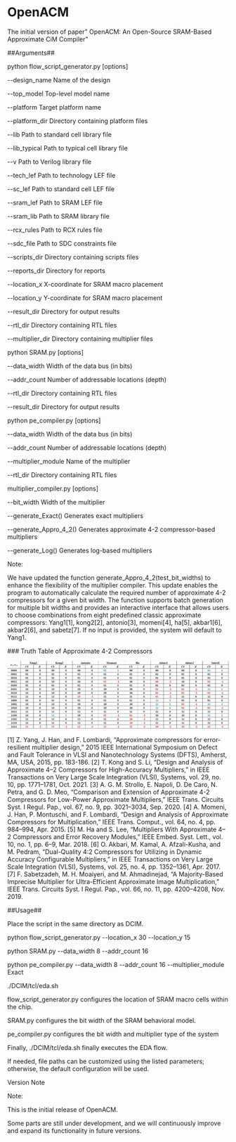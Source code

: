 # OpenACM

The initial version of paper" OpenACM: An Open-Source SRAM-Based Approximate CiM Compiler"



\##Arguments##



python flow\_script\_generator.py \[options]

--design\_name			Name of the design

--top\_model			Top-level model name

--platform			Target platform name

--platform\_dir			Directory containing platform files

--lib					Path to standard cell library file

--lib\_typical			Path to typical cell library file

--v					Path to Verilog library file

--tech\_lef				Path to technology LEF file

--sc\_lef				Path to standard cell LEF file

--sram\_lef			Path to SRAM LEF file

--sram\_lib			Path to SRAM library file

--rcx\_rules			Path to RCX rules file

--sdc\_file				Path to SDC constraints file

--scripts\_dir			Directory containing scripts files

--reports\_dir			Directory for reports

--location\_x			X-coordinate for SRAM macro placement

--location\_y			Y-coordinate for SRAM macro placement

--result\_dir			Directory for output results

--rtl\_dir				Directory containing RTL files

--multiplier\_dir			Directory containing multiplier files



python SRAM.py \[options]

--data\_width			Width of the data bus (in bits)

--addr\_count			Number of addressable locations (depth)

--rtl\_dir				Directory containing RTL files

--result\_dir			Directory for output results



python pe\_compiler.py \[options]

--data\_width			Width of the data bus (in bits)

--addr\_count			Number of addressable locations (depth)

--multiplier\_module		Name of the multiplier

--rtl\_dir				Directory containing RTL files



multiplier\_compiler.py  \[options]

--bit\_width			      Width of the multiplier

--generate\_Exact()           Generates exact multipliers



--generate\_Appro\_4\_2()  Generates approximate 4-2 compressor-based multipliers



--generate\_Log()             Generates log-based multipliers



Note:

We have updated the function generate\_Appro\_4\_2(test\_bit\_widths) to enhance the flexibility of the multiplier compiler. This update enables the program to automatically calculate the required number of approximate 4-2 compressors for a given bit width. The function supports batch generation for multiple bit widths and provides an interactive interface that allows users to choose combinations from eight predefined classic approximate compressors: Yang1[1], kong2[2], antonio[3], momeni[4], ha[5], akbar1[6], akbar2[6], and sabetz[7]. If no input is provided, the system will default to Yang1.

\### Truth Table of Approximate 4-2 Compressors



![Approximate 4-2 Compressor Truth Table](./compressor.png)

[1] Z. Yang, J. Han, and F. Lombardi, “Approximate compressors for error-resilient multiplier design,” 2015 IEEE International Symposium on Defect and Fault Tolerance in VLSI and Nanotechnology Systems (DFTS), Amherst, MA, USA, 2015, pp. 183-186.
[2]	T. Kong and S. Li, “Design and Analysis of Approximate 4–2 Compressors for High-Accuracy Multipliers,” in IEEE Transactions on Very Large Scale Integration (VLSI), Systems, vol. 29, no. 10, pp. 1771–1781, Oct. 2021.
[3]	A. G. M. Strollo, E. Napoli, D. De Caro, N. Petra, and G. D. Meo, “Comparison and Extension of Approximate 4-2 Compressors for Low-Power Approximate Multipliers,” IEEE Trans. Circuits Syst. I Regul. Pap., vol. 67, no. 9, pp. 3021–3034, Sep. 2020.
[4]	A. Momeni, J. Han, P. Montuschi, and F. Lombardi, “Design and Analysis of Approximate Compressors for Multiplication,” IEEE Trans. Comput., vol. 64, no. 4, pp. 984–994, Apr. 2015.
[5]	M. Ha and S. Lee, “Multipliers With Approximate 4–2 Compressors and Error Recovery Modules,” IEEE Embed. Syst. Lett., vol. 10, no. 1, pp. 6–9, Mar. 2018.
[6]	O. Akbari, M. Kamal, A. Afzali-Kusha, and M. Pedram, “Dual-Quality 4:2 Compressors for Utilizing in Dynamic Accuracy Configurable Multipliers,” in IEEE Transactions on Very Large Scale Integration (VLSI), Systems, vol. 25, no. 4, pp. 1352–1361, Apr. 2017.
[7]	F. Sabetzadeh, M. H. Moaiyeri, and M. Ahmadinejad, “A Majority-Based Imprecise Multiplier for Ultra-Efficient Approximate Image Multiplication,” IEEE Trans. Circuits Syst. I Regul. Pap., vol. 66, no. 11, pp. 4200–4208, Nov. 2019.

\##Usage##



Place the script in the same directory as DCIM.



python flow\_script\_generator.py --location\_x 30 --location\_y 15

python SRAM.py --data\_width 8 --addr\_count 16

python pe\_compiler.py --data\_width 8 --addr\_count 16 --multiplier\_module Exact

./DCIM/tcl/eda.sh



​flow\_script\_generator.py​​ configures the location of SRAM macro cells within the chip.

SRAM.py​​ configures the bit width of the SRAM behavioral model.

pe\_compiler.py​​ configures the bit width and multiplier type of the system

Finally, ./DCIM/tcl/eda.sh​​ finally executes the EDA flow.

If needed, file paths can be customized using the listed parameters; otherwise, the default configuration will be used.



Version Note

Note:

This is the initial release of OpenACM.

Some parts are still under development, and we will continuously improve and expand its functionality in future versions.

